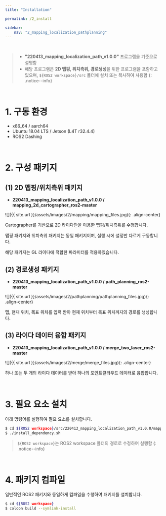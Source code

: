 ```yaml
---
title: "Installation"

permalink: /2_install

sidebar:
    nav: "2_mapping_localization_pathplanning"
---
```


<br/>

> - **"220413_mapping_localization_path_v1.0.0"** 프로그램을 기준으로 설명함
> - 해당 프로그램은 **2D 맵핑, 위치측위, 경로생성**을 위한 프로그램을 포함하고 있으며, `${ROS2 workspace}/src` 폴더에 설치 또는 복사하여 사용함
{: .notice--info}

<br/>


# 1. 구동 환경

- x86_64 / aarch64
- Ubuntu 18.04 LTS / Jetson (L4T r32.4.4)
- ROS2 Dashing 

<br/>


# 2. 구성 패키지

## (1) 2D 맵핑/위치측위 패키지

- **220413_mapping_localization_path_v1.0.0 / mapping_2d_cartographer_ros2-master**

![]({{ site.url }}/assets/images/2/mapping/mapping_files.jpg){: .align-center} 

Cartographer를 기반으로 2D 라이다만을 이용한 맵핑/위치측위를 수행합니다.

맵핑 패키지와 위치측위 패키지는 동일 패키지이며, 실행 시에 설정만 다르게 구동합니다.

해당 패키지는 GL 라이다에 적합한 파라미터를 적용하였습니다. 



## (2) 경로생성 패키지

- **220413_mapping_localization_path_v1.0.0 / path_planning_ros2-master**

![]({{ site.url }}/assets/images/2/pathplanning/pathplanning_files.jpg){: .align-center} 

맵, 현재 위치, 목표 위치를 입력 받아 현재 위치부터 목표 위치까지의 경로를 생성합니다.



## (3) 라이다 데이터 융합 패키지

- **220413_mapping_localization_path_v1.0.0 / merge_two_laser_ros2-master**

![]({{ site.url }}/assets/images/2/merge/merge_files.jpg){: .align-center} 

하나 또는 두 개의 라이다 데이터를 받아 하나의 포인트클라우드 데이터로 융합합니다.

<br/>





# 3. 필요 요소 설치

아래 명령어를 실행하여 필요 요소를 설치합니다. 

```bash
$ cd ${ROS2 workspace}/src/220413_mapping_localization_path_v1.0.0/mapping_2d_cartographer_ros2-master
$ ./install_dependency.sh
```

> `${ROS2 workspace}`는 ROS2 workspace 폴더의 경로로 수정하여 실행함
{: .notice--info}

<br/>


# 4. 패키지 컴파일

일반적인 ROS2 패키지와 동일하게 컴파일을 수행하여 패키지를 설치합니다.

```bash
$ cd ${ROS2 workspace}
$ colcon build --symlink-install 
```


